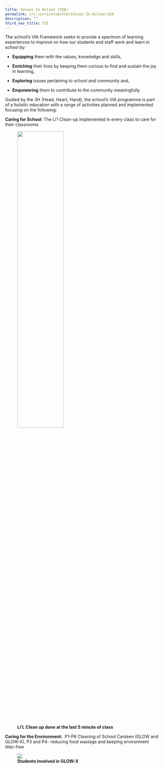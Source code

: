```yaml
---
title: Values In Action (VIA)
permalink: /rv-curriculum/CCE/Values-In-Action-VIA
description: ""
third_nav_title: CCE
---
```

The school’s VIA Framework seeks to provide a spectrum of learning experiences to improve on how our students and staff work and learn in school by:  

  

*   **Equipping** them with the values, knowledge and skills,  
    
*   **Enriching** their lives by keeping them curious to find and sustain the joy in learning,  
    
*   **Exploring** issues pertaining to school and community and,  
    
*   **Empowering** them to contribute to the community meaningfully  
    

  

Guided by the 3H (Head, Heart, Hand), the school’s VIA programme is part of a holistic education with a range of activities planned and implemented focusing on the following:

  

**Caring for School**: The Li’l Clean-up implemented in every class to care for their classrooms





<figure>

<img style="width:60%;height:50%" src="/images/RV%20Curriculum/Character%20and%20Citizenship%20Ed/Values%20In%20Action/LiL%20Clean%20up%20done%20at%20the%20last%205%20minute%20of%20class.jpg">

<figcaption> <strong>Li’L Clean up done at the last 5 minute of class</strong> </figcaption>

</figure>

**Caring for the Environment**:  P1-P6 Cleaning of School Canteen (GLOW and GLOW-X), P3 and P4- reducing food wastage and keeping environment litter-free


<figure>

<img src="/images/RV%20Curriculum/Character%20and%20Citizenship%20Ed/Values%20In%20Action/Students%20involved%20in%20GLOW-X.jpg">

<figcaption> <strong>Students involved in GLOW-X</strong> </figcaption>

</figure>